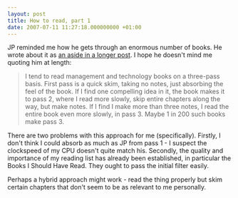 ```yaml
---
layout: post
title: How to read, part 1
date: 2007-07-11 11:27:18.000000000 +01:00
---
```

JP reminded me how he gets through an enormous number of books. He wrote about it as <a target="_blank" href="https://confusedofcalcutta.com/2007/04/17/of-markets-and-conversations-and-platforms-and-shopping-malls/">an aside in a longer post</a>. I hope he doesn't mind me quoting him at length:
<blockquote>I tend to read management and technology books on a three-pass basis. First pass is a quick skim, taking no notes, just absorbing the feel of the book. If I find one compelling idea in it, the book makes it to pass 2, where I read more slowly, skip entire chapters along the way, but make notes. If I find I make more than three notes, I read the entire book even more slowly, in pass 3. Maybe 1 in 200 such books make pass 3.</blockquote>
There are two problems with this approach for me (specifically). Firstly, I don't think I could absorb as much as JP from pass 1 - I suspect the clockspeed of my CPU doesn't quite match his. Secondly, the quality and importance of my reading list has already been established, in particular the Books I Should Have Read. They ought to pass the initial filter easily.

Perhaps a hybrid approach might work - read the thing properly but skim certain chapters that don't seem to be as relevant to me personally.
